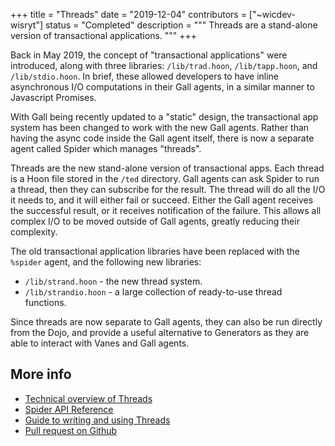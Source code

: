 +++
title = "Threads"
date = "2019-12-04"
contributors = ["~wicdev-wisryt"]
status = "Completed"
description = """
Threads are a stand-alone version of transactional applications.
"""
+++

Back in May 2019, the concept of "transactional applications" were introduced,
along with three libraries: `/lib/trad.hoon`, `/lib/tapp.hoon`, and
`/lib/stdio.hoon`. In brief, these allowed developers to have inline
asynchronous I/O computations in their Gall agents, in a similar manner to
Javascript Promises.

With Gall being recently updated to a "static" design, the transactional app
system has been changed to work with the new Gall agents. Rather than having the
async code inside the Gall agent itself, there is now a separate agent called
Spider which manages "threads".

Threads are the new stand-alone version of transactional apps. Each thread is a
Hoon file stored in the `/ted` directory. Gall agents can ask Spider to run a
thread, then they can subscribe for the result. The thread will do all the I/O
it needs to, and it will either fail or succeed. Either the Gall agent receives
the successful result, or it receives notification of the failure. This allows
all complex I/O to be moved outside of Gall agents, greatly reducing their
complexity.

The old transactional application libraries have been replaced with the
`%spider` agent, and the following new libraries:

- `/lib/strand.hoon` - the new thread system.
- `/lib/strandio.hoon` - a large collection of ready-to-use thread functions.

Since threads are now separate to Gall agents, they can also be run directly
from the Dojo, and provide a useful alternative to Generators as they are able
to interact with Vanes and Gall agents.

## More info

- [Technical overview of Threads](https://urbit.org/docs/userspace/threads/overview)
- [Spider API Reference](https://urbit.org/docs/userspace/threads/reference)
- [Guide to writing and using
  Threads](https://urbit.org/docs/userspace/threads/basics/fundamentals)
- [Pull request on Github](https://github.com/urbit/urbit/pull/1996)
